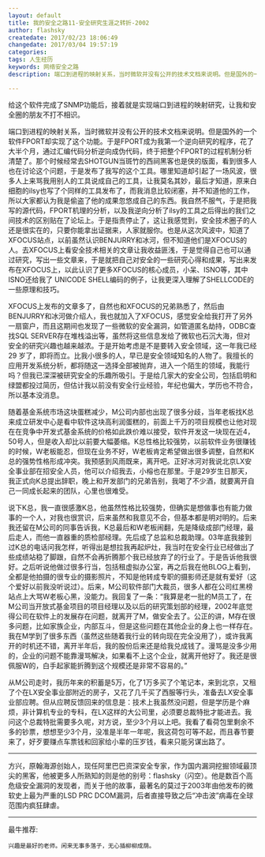 ```yaml
---
layout: default
title: 我的安全之路11-安全研究生涯之转折-2002
author: flashsky
createdate: 2017/02/23 18:06:49
changedate: 2017/03/04 19:57:19
categories:
tags: 人生经历
keywords: 网络安全之路
description: 端口到进程的映射关系，当时微软并没有公开的技术文档来说明。但是国外的一个软件FPORT却实现了这个功能。于是FPORT成为我第一个逆向研究的程序，花了大半个月，通过汇编代码分析逆向

---
```


给这个软件完成了SNMP功能后，接着就是实现端口到进程的映射研究，让我和安全圈的朋友不打不相识。

端口到进程的映射关系，当时微软并没有公开的技术文档来说明。但是国外的一个软件FPORT却实现了这个功能。于是FPORT成为我第一个逆向研究的程序，花了大半个月，通过汇编代码分析逆向成伪代码，终于把整个FPORT的过程机制分析清楚了。那个时候经常去SHOTGUN当斑竹的西祠黑客也是侠的版面，看到很多人也在讨论这个问题，于是发布了我写的这个工具。哪里知道却引起了一场风波，很多人上来骂我用别人的工具说成自己的工具，让我莫名其妙，最后才知道，原来白细胞的ilsy也写了个同样的工具发布了，而我消息比较闭塞，并不知道他的工作，所以大家都认为我是偷盗了他的成果忽悠成自己的东西。我自然不服气，于是把我写的源代码，FPORT机理的分析，以及我逆向分析了ilsy的工具之后得出的我们之间技术的区别贴在了论坛上。于是指责停止了，这让我感觉到，安全技术圈子的人还是很实在的，只要你能拿出证据来，人家就服你。也是从这次风波中，知道了XFOCUS站点，以前虽然认识BENJURRY和冰河，但不知道他们是XFOCUS的人。去XFOCUS上看安全技术相关的文章让我收益匪浅，于是觉得自己也可以通过研究，写出一些文章来，于是就把自己对安全的一些研究心得和成果，写出来发布在XFOCUS上，以此认识了更多XFOCUS的核心成员，小呆、ISNO等，其中ISNO还给我了 UNICODE SHELL编码的例子，让我更深入理解了SHELLCODE的一些原理和技巧。

XFOCUS上发布的文章多了，自然也和XFOCUS的兄弟熟悉了，然后由BENJURRY和冰河做介绍人，我也就加入了XFOCUS，感觉安全给我打开了另外一扇窗户，而且这期间也发现了一些微软的安全漏洞，如管道匿名劫持，ODBC查找SQL SERVER存在堆栈溢出等，虽然将这些信息发给了微软也石沉大海，但对安全的研究兴趣也越来越浓。于是开始考虑是不是要转入安全领域，这一年我已经29 岁了，即将而立。比我小很多的人，早已是安全领域知名的人物了。我擅长的应用开发系统分析，都将随这一选择全部被抛弃，进入一个陌生的领域，我能行吗？但我已深深被研究安全的乐趣所吸引。于是给几家大的安全公司，包括启明和绿盟都投过简历，但估计我以前没有安全行业经验，年纪也偏大，学历也不符合，所以基本没消息。

随着基金系统市场这块蛋糕减少，M公司内部也出现了很多分歧，当年老板找K总来成立研发中心是看中软件这块高利润蛋糕的，前面上千万的项目规模也让他对现在在竞争中开发式基金系统的价格如此跌价难以接受，软件开发这一块现在近4，50号人，但是收入却比以前要大幅萎缩。K总性格比较强势，以前软件业务很赚钱的时候，W老板能忍，但现在业务不好，W老板肯定希望做出很多调整，自然和K总的强势性格形成冲突。我预感到风雨既来，离开吧。正好冰河对我说北京LX安全事业部在招安全人员，他可以介绍我去，小榕也在那里。于是29岁生日那天，我正式向K总提出辞职，晚上和开发部门的兄弟告别，我喝了不少酒，就要离开自己一同成长起来的团队，心里也很难受。

说下K总，我一直很感激K总，他虽然性格比较强势，但确实是想做事也有能力做事的一个人，对我也很赏识，后来虽然和我意见不合，但基本都是明对明的。后来我还留在M公司的同事告诉我，K总最后和W老板闹翻，先是降级成部门经理，最后走人，而他一直器重的质检部经理。先后成了总监和总裁助理。03年底我接到过K总的电话问我怎样，听得出是想拉我再起炉灶，我当时在安全行业已经做出了些成绩站稳了脚跟，自然不会再折腾那个我已经放弃了的行业了。于是告诉他我很好。之后听说他做过很多行当，包括租虚拟办公室，再之后我在他BLOG上看到，全都是他拍摄的很专业的摄影照片，不知是他转成专职的摄影师还是就有爱好（这个爱好以前我没听说过）。后来，M公司软件部门大裁员，很多人都在公司红黑榜站点上大骂W老板心黑，没能力。我回复了一条：“我算是老一批的M员工了，在M公司当开放式基金项目的项目经理以及以后的研究策划部的经理，2002年底觉得公司在软件上的发展存在问题，就离开了M，做安全去了。公正的讲，M存在很多问题，比如家族企业，内部互斗，但是这些问题在其他企业的身上也一样存在。我在M学到了很多东西（虽然这些随着我行业的转向现在完全没用了），或许我离开的时机还不错，离开半年后，我的股份后来还是给我兑成钱了。漫骂是没多少用的，企业的问题不能靠漫骂解决，如果看不上这个企业，就离开他好了。我还是很佩服W的，白手起家能折腾到这个规模还是非常不容易的。”  

从M公司走时，我历年来的积蓄是5万，化了1万多买了个笔记本，来到北京，又租了个在LX安全事业部附近的房子，又花了几千买了西服等行头，准备去LX安全事业部应聘。但从应聘反馈回来的信息是：技术上我虽然没问题，但是学历是个麻烦，非计算机专业的专科，在LX这样的大公司里，必须要总裁特批才能进去。我问这个总裁特批需要多久呢，对方说，至少3个月以上吧。我看了看荷包里剩余不多的钞票，想想至少3个月，没准是半年一年呢，我这荷包可等不起，而且春节要来了，好歹要赚点车票钱和回家给小辈的压岁钱，看来只能另谋出路了。 

----

方兴，原翰海源创始人，现任阿里巴巴资深安全专家，作为国内漏洞挖掘领域最顶尖的黑客，他被更多人所熟知的则是他的别号：flashsky（闪空）。他是数百个高危级安全漏洞的发现者，而关于他的故事，最著名的莫过于2003年由他发布的微软史上最为严重的LSD PRC DCOM漏洞，后者直接导致之后“冲击波”病毒在全球范围内疯狂肆虐。

----

最牛推荐:

	兴趣是最好的老师。闲来无事多落子，无心插柳柳成荫。
